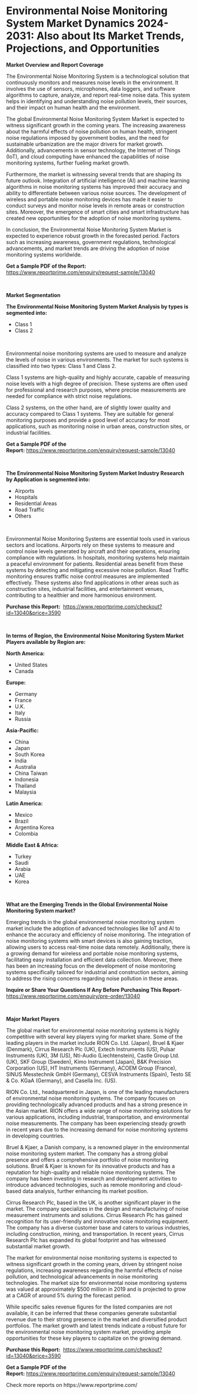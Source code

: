 <p><h1>Environmental Noise Monitoring System Market Dynamics 2024-2031: Also about Its Market Trends, Projections, and Opportunities</h1></p><p><strong>Market Overview and Report Coverage</strong></p>
<p><p>The Environmental Noise Monitoring System is a technological solution that continuously monitors and measures noise levels in the environment. It involves the use of sensors, microphones, data loggers, and software algorithms to capture, analyze, and report real-time noise data. This system helps in identifying and understanding noise pollution levels, their sources, and their impact on human health and the environment.</p><p>The global Environmental Noise Monitoring System Market is expected to witness significant growth in the coming years. The increasing awareness about the harmful effects of noise pollution on human health, stringent noise regulations imposed by government bodies, and the need for sustainable urbanization are the major drivers for market growth. Additionally, advancements in sensor technology, the Internet of Things (IoT), and cloud computing have enhanced the capabilities of noise monitoring systems, further fueling market growth.</p><p>Furthermore, the market is witnessing several trends that are shaping its future outlook. Integration of artificial intelligence (AI) and machine learning algorithms in noise monitoring systems has improved their accuracy and ability to differentiate between various noise sources. The development of wireless and portable noise monitoring devices has made it easier to conduct surveys and monitor noise levels in remote areas or construction sites. Moreover, the emergence of smart cities and smart infrastructure has created new opportunities for the adoption of noise monitoring systems.</p><p>In conclusion, the Environmental Noise Monitoring System Market is expected to experience robust growth in the forecasted period. Factors such as increasing awareness, government regulations, technological advancements, and market trends are driving the adoption of noise monitoring systems worldwide.</p></p>
<p><strong>Get a Sample PDF of the Report:</strong> <a href="https://www.reportprime.com/enquiry/request-sample/13040">https://www.reportprime.com/enquiry/request-sample/13040</a></p>
<p>&nbsp;</p>
<p><strong>Market Segmentation</strong></p>
<p><strong>The Environmental Noise Monitoring System Market Analysis by types is segmented into:</strong></p>
<p><ul><li>Class 1</li><li>Class 2</li></ul></p>
<p>&nbsp;</p>
<p><p>Environmental noise monitoring systems are used to measure and analyze the levels of noise in various environments. The market for such systems is classified into two types: Class 1 and Class 2. </p><p>Class 1 systems are high-quality and highly accurate, capable of measuring noise levels with a high degree of precision. These systems are often used for professional and research purposes, where precise measurements are needed for compliance with strict noise regulations.</p><p>Class 2 systems, on the other hand, are of slightly lower quality and accuracy compared to Class 1 systems. They are suitable for general monitoring purposes and provide a good level of accuracy for most applications, such as monitoring noise in urban areas, construction sites, or industrial facilities.</p></p>
<p><strong>Get a Sample PDF of the Report:</strong>&nbsp;<a href="https://www.reportprime.com/enquiry/request-sample/13040">https://www.reportprime.com/enquiry/request-sample/13040</a></p>
<p>&nbsp;</p>
<p><strong>The Environmental Noise Monitoring System Market Industry Research by Application is segmented into:</strong></p>
<p><ul><li>Airports</li><li>Hospitals</li><li>Residential Areas</li><li>Road Traffic</li><li>Others</li></ul></p>
<p>&nbsp;</p>
<p><p>Environmental Noise Monitoring Systems are essential tools used in various sectors and locations. Airports rely on these systems to measure and control noise levels generated by aircraft and their operations, ensuring compliance with regulations. In hospitals, monitoring systems help maintain a peaceful environment for patients. Residential areas benefit from these systems by detecting and mitigating excessive noise pollution. Road Traffic monitoring ensures traffic noise control measures are implemented effectively. These systems also find applications in other areas such as construction sites, industrial facilities, and entertainment venues, contributing to a healthier and more harmonious environment.</p></p>
<p><strong>Purchase this Report:</strong>&nbsp; <a href="https://www.reportprime.com/checkout?id=13040&price=3590">https://www.reportprime.com/checkout?id=13040&price=3590</a></p>
<p>&nbsp;</p>
<p><strong>In terms of Region, the Environmental Noise Monitoring System Market Players available by Region are:</strong></p>
<p>
    <p> <strong> North America: </strong>
        <ul>
            <li>United States</li>
            <li>Canada</li>
        </ul>
        </p> 
    <p> <strong> Europe: </strong>
        <ul>
            <li>Germany</li>
            <li>France</li>
            <li>U.K.</li>
            <li>Italy</li>
            <li>Russia</li>
        </ul>
        </p> 
    <p> <strong> Asia-Pacific: </strong>
        <ul>
            <li>China</li>
            <li>Japan</li>
            <li>South Korea</li>
            <li>India</li>
            <li>Australia</li>
            <li>China Taiwan</li>
            <li>Indonesia</li>
            <li>Thailand</li>
            <li>Malaysia</li>
        </ul>
        </p> 
    <p> <strong> Latin America: </strong>
        <ul>
            <li>Mexico</li>
            <li>Brazil</li>
            <li>Argentina Korea</li>
            <li>Colombia</li>
        </ul>
        </p> 
    <p> <strong> Middle East & Africa: </strong>
        <ul>
            <li>Turkey</li>
            <li>Saudi</li>
            <li>Arabia</li>
            <li>UAE</li>
            <li>Korea</li>
        </ul>
    </p>
    </p>
<p>&nbsp;</p>
<p><strong>What are the Emerging Trends in the Global Environmental Noise Monitoring System market?</strong></p>
<p><p>Emerging trends in the global environmental noise monitoring system market include the adoption of advanced technologies like IoT and AI to enhance the accuracy and efficiency of noise monitoring. The integration of noise monitoring systems with smart devices is also gaining traction, allowing users to access real-time noise data remotely. Additionally, there is a growing demand for wireless and portable noise monitoring systems, facilitating easy installation and efficient data collection. Moreover, there has been an increasing focus on the development of noise monitoring systems specifically tailored for industrial and construction sectors, aiming to address the rising concerns regarding noise pollution in these areas.</p></p>
<p><strong>Inquire or Share Your Questions If Any Before Purchasing This Report</strong>- <a href="https://www.reportprime.com/enquiry/pre-order/13040">https://www.reportprime.com/enquiry/pre-order/13040</a></p>
<p>&nbsp;</p>
<p><strong>Major Market Players</strong></p>
<p><p>The global market for environmental noise monitoring systems is highly competitive with several key players vying for market share. Some of the leading players in the market include RION Co. Ltd. (Japan), Bruel & Kjaer (Denmark), Cirrus Research Plc (UK), Extech Instruments (US), Pulsar Instruments (UK), 3M (US), Nti-Audio (Liechtenstein), Castle Group Ltd. (UK), SKF Group (Sweden), Kimo Instrument (Japan), B&K Precision Corporation (US), HT Instruments (Germany), ACOEM Group (France), SINUS Messtechnik GmbH (Germany), CESVA Instruments (Spain), Testo SE & Co. KGaA (Germany), and Casella Inc. (US).</p><p>RION Co. Ltd., headquartered in Japan, is one of the leading manufacturers of environmental noise monitoring systems. The company focuses on providing technologically advanced products and has a strong presence in the Asian market. RION offers a wide range of noise monitoring solutions for various applications, including industrial, transportation, and environmental noise measurements. The company has been experiencing steady growth in recent years due to the increasing demand for noise monitoring systems in developing countries.</p><p>Bruel & Kjaer, a Danish company, is a renowned player in the environmental noise monitoring system market. The company has a strong global presence and offers a comprehensive portfolio of noise monitoring solutions. Bruel & Kjaer is known for its innovative products and has a reputation for high-quality and reliable noise monitoring systems. The company has been investing in research and development activities to introduce advanced technologies, such as remote monitoring and cloud-based data analysis, further enhancing its market position.</p><p>Cirrus Research Plc, based in the UK, is another significant player in the market. The company specializes in the design and manufacturing of noise measurement instruments and solutions. Cirrus Research Plc has gained recognition for its user-friendly and innovative noise monitoring equipment. The company has a diverse customer base and caters to various industries, including construction, mining, and transportation. In recent years, Cirrus Research Plc has expanded its global footprint and has witnessed substantial market growth.</p><p>The market for environmental noise monitoring systems is expected to witness significant growth in the coming years, driven by stringent noise regulations, increasing awareness regarding the harmful effects of noise pollution, and technological advancements in noise monitoring technologies. The market size for environmental noise monitoring systems was valued at approximately $500 million in 2019 and is projected to grow at a CAGR of around 5% during the forecast period.</p><p>While specific sales revenue figures for the listed companies are not available, it can be inferred that these companies generate substantial revenue due to their strong presence in the market and diversified product portfolios. The market growth and latest trends indicate a robust future for the environmental noise monitoring system market, providing ample opportunities for these key players to capitalize on the growing demand.</p></p>
<p><strong>Purchase this Report:</strong>&nbsp;&nbsp;<a href="https://www.reportprime.com/checkout?id=13040&price=3590">https://www.reportprime.com/checkout?id=13040&price=3590</a></p>
<p></p>
<p><strong>Get a Sample PDF of the Report:</strong>&nbsp;<a href="https://www.reportprime.com/enquiry/request-sample/13040">https://www.reportprime.com/enquiry/request-sample/13040</a></p>
<p>Check more reports on https://www.reportprime.com/</p>